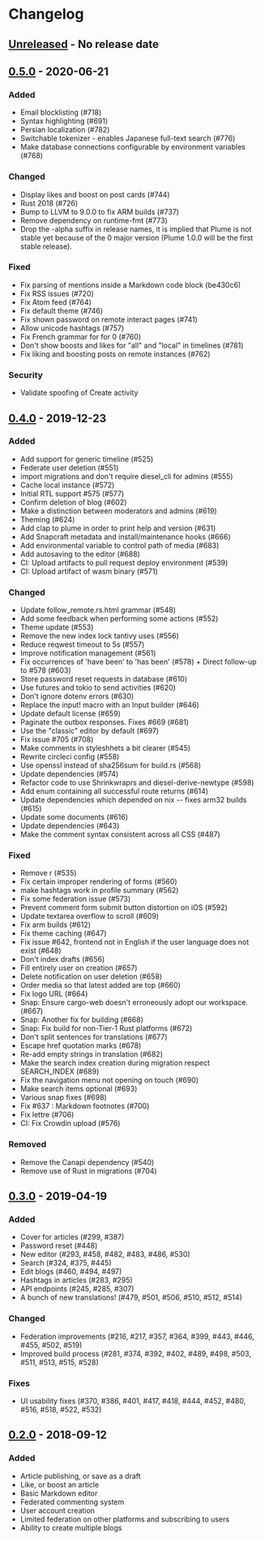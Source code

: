 # Changelog

<!-- next-header -->

## [Unreleased] - No release date

## [0.5.0] - 2020-06-21

### Added

- Email blocklisting (#718)
- Syntax highlighting (#691)
- Persian localization (#782)
- Switchable tokenizer - enables Japanese full-text search (#776)
- Make database connections configurable by environment variables (#768)

### Changed

- Display likes and boost on post cards (#744)
- Rust 2018 (#726)
- Bump to LLVM to 9.0.0 to fix ARM builds (#737)
- Remove dependency on runtime-fmt (#773)
- Drop the -alpha suffix in release names, it is implied that Plume is not stable yet because of the 0 major version (Plume 1.0.0 will be the first stable release).

### Fixed

- Fix parsing of mentions inside a Markdown code block (be430c6)
- Fix RSS issues (#720)
- Fix Atom feed (#764)
- Fix default theme (#746)
- Fix shown password on remote interact pages (#741)
- Allow unicode hashtags (#757)
- Fix French grammar for for 0 (#760)
- Don't show boosts and likes for "all" and "local" in timelines (#781)
- Fix liking and boosting posts on remote instances (#762)

### Security

- Validate spoofing of Create activity

## [0.4.0] - 2019-12-23

### Added

- Add support for generic timeline (#525)
- Federate user deletion (#551)
- import migrations and don't require diesel_cli for admins (#555)
- Cache local instance (#572)
- Initial RTL support #575 (#577)
- Confirm deletion of blog (#602)
- Make a distinction between moderators and admins (#619)
- Theming (#624)
- Add clap to plume in order to print help and version (#631)
- Add Snapcraft metadata and install/maintenance hooks (#666)
- Add environmental variable to control path of media (#683)
- Add autosaving to the editor (#688)
- CI: Upload artifacts to pull request deploy environment (#539)
- CI: Upload artifact of wasm binary (#571)

### Changed

- Update follow_remote.rs.html grammar (#548)
- Add some feedback when performing some actions (#552)
- Theme update (#553)
- Remove the new index lock tantivy uses (#556)
- Reduce reqwest timeout to 5s (#557)
- Improve notification management (#561)
- Fix occurrences of 'have been' to 'has been' (#578) + Direct follow-up to #578 (#603)
- Store password reset requests in database (#610)
- Use futures and tokio to send activities (#620)
- Don't ignore dotenv errors (#630)
- Replace the input! macro with an Input builder (#646)
- Update default license (#659)
- Paginate the outbox responses. Fixes #669 (#681)
- Use the "classic" editor by default (#697)
- Fix issue #705 (#708)
- Make comments in styleshhets a bit clearer (#545)
- Rewrite circleci config (#558)
- Use openssl instead of sha256sum for build.rs (#568)
- Update dependencies (#574)
- Refactor code to use Shrinkwraprs and diesel-derive-newtype (#598)
- Add enum containing all successful route returns (#614)
- Update dependencies which depended on nix -- fixes arm32 builds (#615)
- Update some documents (#616)
- Update dependencies (#643)
- Make the comment syntax consistent across all CSS (#487)

### Fixed

- Remove r (#535)
- Fix certain improper rendering of forms (#560)
- make hashtags work in profile summary (#562)
- Fix some federation issue (#573)
- Prevent comment form submit button distortion on iOS (#592)
- Update textarea overflow to scroll (#609)
- Fix arm builds (#612)
- Fix theme caching (#647)
- Fix issue #642, frontend not in English if the user language does not exist (#648)
- Don't index drafts (#656)
- Fill entirely user on creation (#657)
- Delete notification on user deletion (#658)
- Order media so that latest added are top (#660)
- Fix logo URL (#664)
- Snap: Ensure cargo-web doesn't erroneously adopt our workspace. (#667)
- Snap: Another fix for building (#668)
- Snap: Fix build for non-Tier-1 Rust platforms (#672)
- Don't split sentences for translations (#677)
- Escape href quotation marks (#678)
- Re-add empty strings in translation (#682)
- Make the search index creation during migration respect SEARCH_INDEX (#689)
- Fix the navigation menu not opening on touch (#690)
- Make search items optional (#693)
- Various snap fixes (#698)
- Fix #637 : Markdown footnotes (#700)
- Fix lettre (#706)
- CI: Fix Crowdin upload (#576)

### Removed

- Remove the Canapi dependency (#540)
- Remove use of Rust in migrations (#704)

## [0.3.0] - 2019-04-19

### Added

- Cover for articles (#299, #387)
- Password reset (#448)
- New editor (#293, #458, #482, #483, #486, #530)
- Search (#324, #375, #445)
- Edit blogs (#460, #494, #497)
- Hashtags in articles (#283, #295)
- API endpoints (#245, #285, #307)
- A bunch of new translations! (#479, #501, #506, #510, #512, #514)

### Changed

- Federation improvements (#216, #217, #357, #364, #399, #443, #446, #455, #502, #519)
- Improved build process (#281, #374, #392, #402, #489, #498, #503, #511, #513, #515, #528)

### Fixes

- UI usability fixes (#370, #386, #401, #417, #418, #444, #452, #480, #516, #518, #522, #532)

## [0.2.0] - 2018-09-12

### Added

- Article publishing, or save as a draft
- Like, or boost an article
- Basic Markdown editor
- Federated commenting system
- User account creation
- Limited federation on other platforms and subscribing to users
- Ability to create multiple blogs

<!-- next-url -->
[Unreleased]: https://github.com/Plume-org/Plume/compare/0.5.0...HEAD
[0.5.0]: https://github.com/Plume-org/Plume/compare/0.4.0-alpha-4...0.5.0
[0.4.0]: https://github.com/Plume-org/Plume/compare/0.3.0-alpha-2...0.4.0-alpha-4
[0.3.0]: https://github.com/Plume-org/Plume/compare/0.2.0-alpha-1...0.3.0-alpha-2
[0.2.0]: https://github.com/Plume-org/Plume/releases/tag/0.2.0-alpha-1
